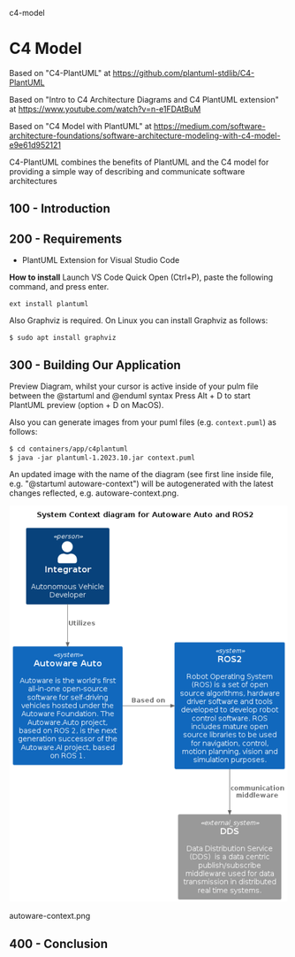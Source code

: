 c4-model
# C4 Model

Based on "C4-PlantUML" at https://github.com/plantuml-stdlib/C4-PlantUML

Based on "Intro to C4 Architecture Diagrams and C4 PlantUML extension" at https://www.youtube.com/watch?v=n-e1FDAtBuM

Based on "C4 Model with PlantUML" at https://medium.com/software-architecture-foundations/software-architecture-modeling-with-c4-model-e9e61d952121

C4-PlantUML combines the benefits of PlantUML and the C4 model for providing a simple way of describing and communicate software architectures

## 100 - Introduction

## 200 - Requirements

- PlantUML Extension for Visual Studio Code

**How to install**
Launch VS Code Quick Open (Ctrl+P), paste the following command, and press enter.

```
ext install plantuml
```

Also Graphviz is required. On Linux you can install Graphviz as follows:

```
$ sudo apt install graphviz
```

## 300 - Building Our Application

Preview Diagram, whilst your cursor is active inside of your pulm file between the @startuml and @enduml syntax Press Alt + D to start PlantUML preview (option + D on MacOS).

Also you can generate images from your puml files (e.g. ```context.puml```) as follows:

```
$ cd containers/app/c4plantuml
$ java -jar plantuml-1.2023.10.jar context.puml
```

An updated image with the name of the diagram (see first line inside file, e.g. "@startuml autoware-context") will be autogenerated with the latest changes reflected, e.g. autoware-context.png.

![autoware-context.png](https://github.com/vanHeemstraSystems/c4-model/blob/main/containers/app/c4plantuml/autoware-context.png)

autoware-context.png

## 400 - Conclusion
